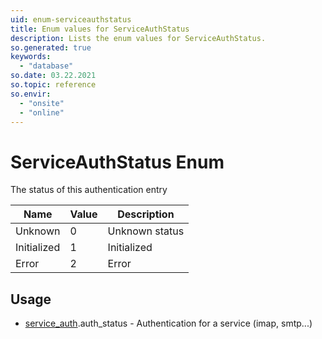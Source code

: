 ```yaml
---
uid: enum-serviceauthstatus
title: Enum values for ServiceAuthStatus
description: Lists the enum values for ServiceAuthStatus.
so.generated: true
keywords:
  - "database"
so.date: 03.22.2021
so.topic: reference
so.envir:
  - "onsite"
  - "online"
---
```


# ServiceAuthStatus Enum

The status of this authentication entry

| Name | Value | Description |
|------|-------|-------------|
|Unknown|0|Unknown status|
|Initialized|1|Initialized|
|Error|2|Error|

## Usage

* [service_auth](../service-auth.md).auth_status - Authentication for a service (imap, smtp...)
